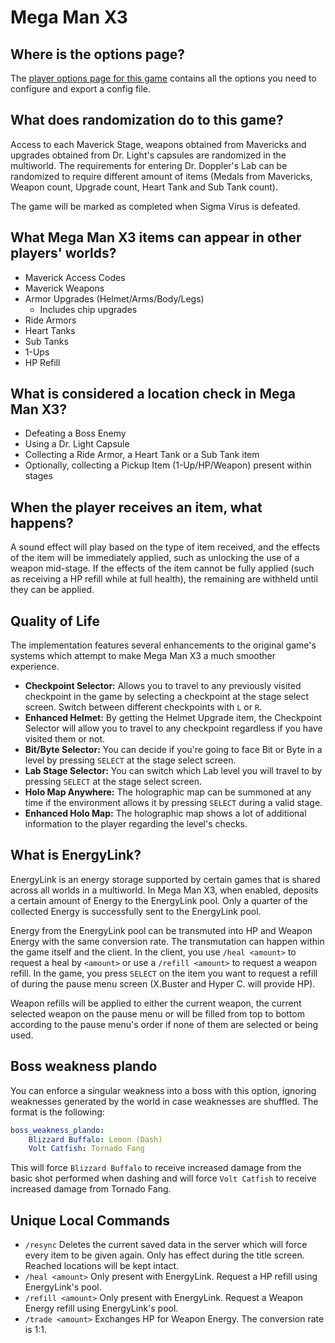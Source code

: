 # Mega Man X3

## Where is the options page?

The [player options page for this game](../player-options) contains all the options you need to configure and export a 
config file.

## What does randomization do to this game?

Access to each Maverick Stage, weapons obtained from Mavericks and upgrades obtained from Dr. Light's capsules 
are randomized in the multiworld. The requirements for entering Dr. Doppler's Lab can be randomized to require different 
amount of items (Medals from Mavericks, Weapon count, Upgrade count, Heart Tank and Sub Tank count).

The game will be marked as completed when Sigma Virus is defeated.

## What Mega Man X3 items can appear in other players' worlds?
- Maverick Access Codes
- Maverick Weapons
- Armor Upgrades (Helmet/Arms/Body/Legs)
  - Includes chip upgrades
- Ride Armors
- Heart Tanks
- Sub Tanks
- 1-Ups
- HP Refill

## What is considered a location check in Mega Man X3?
- Defeating a Boss Enemy
- Using a Dr. Light Capsule
- Collecting a Ride Armor, a Heart Tank or a Sub Tank item
- Optionally, collecting a Pickup Item (1-Up/HP/Weapon) present within stages

## When the player receives an item, what happens?
A sound effect will play based on the type of item received, and the effects of the item will be immediately applied, 
such as unlocking the use of a weapon mid-stage. If the effects of the item cannot be fully applied (such as receiving 
a HP refill while at full health), the remaining are withheld until they can be applied.

## Quality of Life
The implementation features several enhancements to the original game's systems which attempt to make Mega Man X3 a 
much smoother experience.
- **Checkpoint Selector:** Allows you to travel to any previously visited checkpoint in the game by selecting a 
checkpoint at the stage select screen. Switch between different checkpoints with `L` or `R`.
- **Enhanced Helmet:** By getting the Helmet Upgrade item, the Checkpoint Selector will allow you to travel to any 
checkpoint regardless if you have visited them or not.
- **Bit/Byte Selector:** You can decide if you're going to face Bit or Byte in a level by pressing `SELECT` at the 
stage select screen.
- **Lab Stage Selector:** You can switch which Lab level you will travel to by pressing `SELECT` at the stage 
select screen.
- **Holo Map Anywhere:** The holographic map can be summoned at any time if the environment allows it by pressing 
`SELECT` during a valid stage.
- **Enhanced Holo Map:** The holographic map shows a lot of additional information to the player regarding the level's
checks.

## What is EnergyLink?
EnergyLink is an energy storage supported by certain games that is shared across all worlds in a multiworld. In Mega Man 
 X3, when enabled, deposits a certain amount of Energy to the EnergyLink pool. Only a quarter of the collected Energy is 
successfully sent to the EnergyLink pool.

Energy from the EnergyLink pool can be transmuted into HP and Weapon Energy with the same conversion rate. 
The transmutation can happen within the game itself and the client. In the client, you use `/heal <amount>` to request 
a heal by `<amount>` or use a `/refill <amount>` to request a weapon refill. In the game, you press `SELECT` on the item 
you want to request a refill of during the pause menu screen (X.Buster and Hyper C. will provide HP).

Weapon refills will be applied to either the current weapon, the current selected weapon on the pause menu or will be 
filled from top to bottom according to the pause menu's order if none of them are selected or being used.

## Boss weakness plando
You can enforce a singular weakness into a boss with this option, ignoring weaknesses generated by the world in case 
weaknesses are shuffled. The format is the following:
```yaml
boss_weakness_plando:
    Blizzard Buffalo: Lemon (Dash)
    Volt Catfish: Tornado Fang
```
This will force `Blizzard Buffalo` to receive increased damage from the basic shot performed when dashing and will force 
`Volt Catfish` to receive increased damage from Tornado Fang.

## Unique Local Commands
- `/resync` Deletes the current saved data in the server which will force every item to be given again. Only has 
effect during the title screen. Reached locations will be kept intact.
- `/heal <amount>` Only present with EnergyLink. Request a HP refill using EnergyLink's pool.
- `/refill <amount>` Only present with EnergyLink. Request a Weapon Energy refill using EnergyLink's pool.
- `/trade <amount>` Exchanges HP for Weapon Energy. The conversion rate is 1:1.
